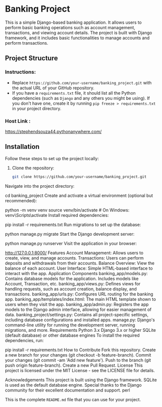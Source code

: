 # Banking Project

This is a simple Django-based banking application. It allows users to perform basic banking operations such as account management, transactions, and viewing account details. The project is built with Django framework, and it includes basic functionalities to manage accounts and perform transactions.

## Project Structure

### Instructions:
- Replace `https://github.com/your-username/banking_project.git` with the actual URL of your GitHub repository.
- If you have a `requirements.txt` file, it should list all the Python dependencies (such as `Django` and any others you might be using). If you don't have one, create it by running `pip freeze > requirements.txt` in your project directory.

### Host Link :
https://stephendsouza44.pythonanywhere.com/


## Installation

Follow these steps to set up the project locally:

1. Clone the repository:
   ```bash
   git clone https://github.com/your-username/banking_project.git
Navigate into the project directory:


cd banking_project
Create and activate a virtual environment (optional but recommended):

python -m venv venv
source venv/bin/activate   # On Windows: venv\Scripts\activate
Install required dependencies:

pip install -r requirements.txt
Run migrations to set up the database:


python manage.py migrate
Start the Django development server:

python manage.py runserver
Visit the application in your browser:


http://127.0.0.1:8000/
Features
Account Management: Allows users to create, view, and manage accounts.
Transactions: Users can perform deposits and withdrawals from their accounts.
Balance Overview: View the balance of each account.
User Interface: Simple HTML-based interface to interact with the app.
Application Components
banking_app/models.py: Contains database models for the application. Includes models like Account, Transaction, etc.
banking_app/views.py: Defines views for handling requests, such as account creation, balance display, and transactions.
banking_app/urls.py: Configures URL routing for the banking app.
banking_app/templates/index.html: The main HTML template shown to users when they visit the app.
banking_app/admin.py: Registers the app models to the Django admin interface, allowing for easier management of data.
banking_project/settings.py: Contains all project-specific settings, including database configurations and installed apps.
manage.py: Django's command-line utility for running the development server, running migrations, and more.
Requirements
Python 3.x
Django 3.x or higher
SQLite (default database) or other database engines
To install the required dependencies, run:

pip install -r requirements.txt
How to Contribute
Fork this repository.
Create a new branch for your changes (git checkout -b feature-branch).
Commit your changes (git commit -am 'Add new feature').
Push to the branch (git push origin feature-branch).
Create a new Pull Request.
License
This project is licensed under the MIT License - see the LICENSE file for details.

Acknowledgements
This project is built using the Django framework.
SQLite is used as the default database engine.
Special thanks to the Django community for their excellent documentation and support.
perl

This is the complete `README.md` file that you can use for your project.
